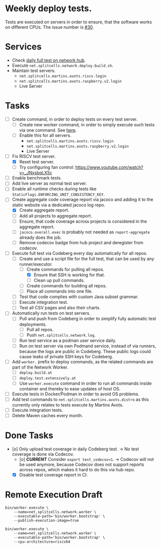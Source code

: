 # Weekly deploy tests.
Tests are executed on servers in order to ensure, that the software works on different CPUs.
The issue number is [\#30](https://codeberg.org/splitcells-net/net.splitcells.network.community/issues/30).
# Services
* Check [daily full test on network hub](https://codeberg.org/splitcells-net/net.splitcells.network.hub/actions).
* Execute `net.splitcells.network.deploy.build.sh`.
* Maintain test servers.
    * `net.splitcells.martins.avots.riscv.login`
    * `net.splitcells.martins.avots.raspberry.v2.login`
    * Live Server
# Tasks
* [ ] Create command, in order to deploy tests on every test server.
    * [ ] Create new worker command, in order to simply execute such tests via one command. See [here](../maintenance/2024-09-03-fully-bootstrap-network-worker.md).
    * [ ] Enable this for all servers.
        * `net.splitcells.martins.avots.riscv.login`
        * `net.splitcells.martins.avots.raspberry.v2.login`
        * Live Server
* [ ] Fix RISCV test server.
    * [x] Reset test server.
    * [ ] Try configuring fan control: https://www.youtube.com/watch?v=_JNxsbqLX5c
* [ ] Enable benchmark tests.
* [ ] Add live server as normal test server.
* [ ] Enable all runtime checks during tests like `StaticFlags.ENFORCING_UNIT_CONSISTENCY_KEY`.
* [ ] Create aggregate code coverage report via jacoco and adding it to the static website via a dedicated jacoco log repo.
    * [x] Create aggregate report.
    * [ ] Add all projects to aggregate report.
    * [ ] Ensure, that code coverage across projects is considered in the aggregate report.
    * [ ] `jacoco.overall.exec` is probably not needed as `report-aggregate` already does the job.
    * [ ] Remove codecov badge from hub project and deregister from codecov.
* [ ] Execute full test via Codeberg every day automatically for all repos.
    * [ ] Create and use a script file for the full test, that can be used by any runner/executor.
        * [ ] Create commands for pulling all repos.
            * [x] Ensure that SSH is working for that.
            * [ ] Clean up pull commands.
        * [ ] Create commands for building all repos.
        * [ ] Place all commands into one file.
    * [ ] Test that code complies with custom Java subset grammar.
    * [ ] Execute integration test.
    * [ ] Test all CSV pages and also their charts.
* [ ] Automatically run tests on test servers.
    * [ ] Pull and push from Codeberg in order to simplify fully automatic test deployments.
        * [ ] Pull all repos.
        * [ ] Push `net.splitcells.network.log`.
    * [ ] Run test service as a podman user service daily.
    * [ ] Run on test server via own Podmand service, instead of via runners, because the logs are public in Codeberg.
      These public logs could cause leaks of private SSH keys for Codeberg.
* [ ] Add `worker.` prefix to deploy commands, as the related commands are part of the Network Worker.
    * [ ] `deploy.build.at`
    * [ ] `deploy.test.extensively.at`
    * [ ] Use `worker.execute` command in order to run all commands inside container and thereby to ease updates of host OS.
* [ ] Execute tests in Docker/Podman in order to avoid OS problems.
* [ ] Add test commands to `net.splitcells.martins.avots.distro` as this currently only relates to tests execute by Martins Avots.
* [ ] Execute integration tests.
* [ ] Delete Maven caches every month.
# Done Tasks
* [o] Only upload test coverage in daily Codeberg test. -> No test coverage is done via Codecov.
    * [o] ***CURRENT*** Consider `export test_codecov=1`. -> Codecov will not be used anymore, because Codecov does not support reports across repos, which makes it hard to do this via hub repo.
    * [x] Disable test coverage report in CI.
# Remote Execution Draft
````
bin/worker.execute \
	--name=net.splitcells.network.worker \
	--executable-path='bin/worker.bootstrap' \
	--publish-execution-image=true

bin/worker.execute \
    --name=net.splitcells.network.worker \
    --executable-path='bin/worker.bootstrap' \
    --cpu-architecture=riscv64
````